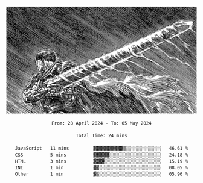 <!-- Profile image -->
<p align="center">
 <img src="assets/bpD2ohb.png" width="1080px">
</p>
<!-- Profile image end -->

<div align="center">
<!--START_SECTION:waka-->

```txt
From: 28 April 2024 - To: 05 May 2024

Total Time: 24 mins

JavaScript   11 mins         ▓▓▓▓▓▓▓▓▓▓▓▒░░░░░░░░░░░░░   46.61 %
CSS          5 mins          ▓▓▓▓▓▓░░░░░░░░░░░░░░░░░░░   24.18 %
HTML         3 mins          ▓▓▓▓░░░░░░░░░░░░░░░░░░░░░   15.19 %
INI          1 min           ▓▓░░░░░░░░░░░░░░░░░░░░░░░   08.05 %
Other        1 min           ▓▒░░░░░░░░░░░░░░░░░░░░░░░   05.96 %
```

<!--END_SECTION:waka-->
</div>
